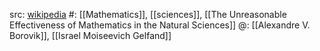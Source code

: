 src: [wikipedia](https://en.wikipedia.org/wiki/Unreasonable_ineffectiveness_of_mathematics) 
#: [[Mathematics]], [[sciences]], [[The Unreasonable Effectiveness of Mathematics in the Natural Sciences]] 
@: [[Alexandre V. Borovik]], [[Israel Moiseevich Gelfand]] 

